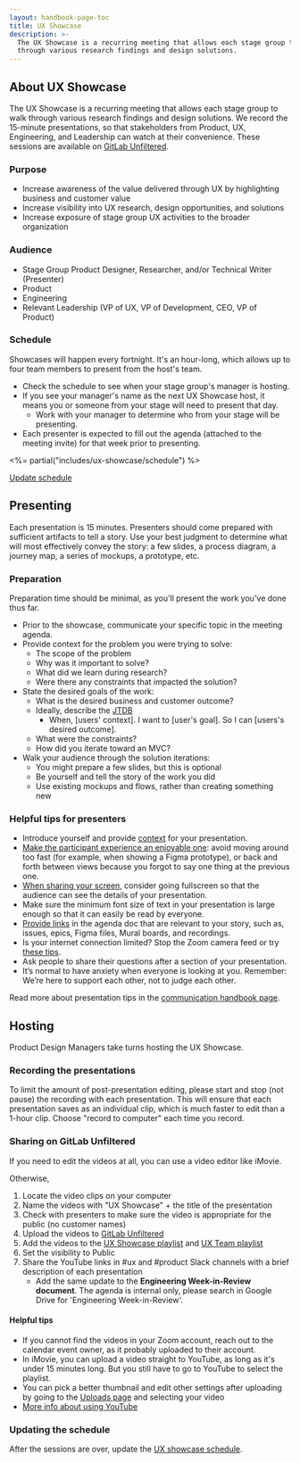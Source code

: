 ```yaml
---
layout: handbook-page-toc
title: UX Showcase
description: >-
  The UX Showcase is a recurring meeting that allows each stage group to walk
  through various research findings and design solutions.
---
```



## About UX Showcase

The UX Showcase is a recurring meeting that allows each stage group to walk through various research findings and design solutions. We record the 15-minute presentations, so that stakeholders from Product, UX, Engineering, and Leadership can watch at their convenience. These sessions are available on [GitLab Unfiltered](https://www.youtube.com/playlist?list=PL05JrBw4t0Kq89nFXtkVviaIfYQPptwJz).

### Purpose

- Increase awareness of the value delivered through UX by highlighting business and customer value
- Increase visibility into UX research, design opportunities, and solutions
- Increase exposure of stage group UX activities to the broader organization

### Audience

- Stage Group Product Designer, Researcher, and/or Technical Writer (Presenter)
- Product
- Engineering
- Relevant Leadership (VP of UX, VP of Development, CEO, VP of Product)

### Schedule

Showcases will happen every fortnight. It's an hour-long, which allows up to four team members to present from the host's team.

- Check the schedule to see when your stage group's manager is hosting.
- If you see your manager's name as the next UX Showcase host, it means you or someone from your stage will need to present that day.
    - Work with your manager to determine who from your stage will be presenting.
- Each presenter is expected to fill out the agenda (attached to the meeting invite) for that week prior to presenting.

<%= partial("includes/ux-showcase/schedule") %>

<a href="https://gitlab.com/-/ide/project/gitlab-com/www-gitlab-com/edit/master/-/sites/handbook/source/includes/ux-showcase/_schedule.md" class="btn btn-default btn-sm">Update schedule</a>

## Presenting

Each presentation is 15 minutes. Presenters should come prepared with sufficient artifacts to tell a story. Use your best judgment to determine what will most effectively convey the story: a few slides, a process diagram, a journey map, a series of mockups, a prototype, etc.

### Preparation

Preparation time should be minimal, as you'll present the work you've done thus far.

- Prior to the showcase, communicate your specific topic in the meeting agenda.
- Provide context for the problem you were trying to solve:
    - The scope of the problem
    - Why was it important to solve?
    - What did we learn during research?
    - Were there any constraints that impacted the solution?
- State the desired goals of the work:
    - What is the desired business and customer outcome?
    - Ideally, describe the [JTDB](https://jtbd.info/replacing-the-user-story-with-the-job-story-af7cdee10c27)
        - When, [users' context]. I want to [user's goal]. So I can [users's desired outcome].
    - What were the constraints?
    - How did you iterate toward an MVC?
- Walk your audience through the solution iterations:
    - You might prepare a few slides, but this is optional
    - Be yourself and tell the story of the work you did
    - Use existing mockups and flows, rather than creating something new

### Helpful tips for presenters

- Introduce yourself and provide [context](#preparation) for your presentation.
- [Make the participant experience an enjoyable one](/handbook/tools-and-tips/zoom/#make-the-participant-experience-an-enjoyable-one): avoid moving around too fast (for example, when showing a Figma prototype), or back and forth between views because you forgot to say one thing at the previous one.
- [When sharing your screen](/handbook/tools-and-tips/zoom/#how-to-share-a-presentation-in-zoom), consider going fullscreen so that the audience can see the details of your presentation.
- Make sure the minimum font size of text in your presentation is large enough so that it can easily be read by everyone.
- [Provide links](/handbook/tools-and-tips/zoom/#provide-links-rather-than-sharing-while-you-present-or-edit) in the agenda doc that are relevant to your story, such as, issues, epics, Figma files, Mural boards, and recordings.
- Is your internet connection limited? Stop the Zoom camera feed or try [these tips](https://www.canr.msu.edu/od/educational-technology/tips-zoom-slow-connection).
- Ask people to share their questions after a section of your presentation.
- It’s normal to have anxiety when everyone is looking at you. Remember: We’re here to support each other, not to judge each other.

Read more about presentation tips in the [communication handbook page](/handbook/communication/#presentations).

## Hosting

Product Design Managers take turns hosting the UX Showcase.

### Recording the presentations

To limit the amount of post-presentation editing, please start and stop (not pause) the recording with each presentation. This will ensure that each presentation saves as an individual clip, which is much faster to edit than a 1-hour clip. Choose "record to computer" each time you record.

### Sharing on GitLab Unfiltered

If you need to edit the videos at all, you can use a video editor like iMovie.

Otherwise,

1. Locate the video clips on your computer
1. Name the videos with "UX Showcase" + the title of the presentation
1. Check with presenters to make sure the video is appropriate for the public (no customer names)
1. Upload the videos to [GitLab Unfiltered](https://m.youtube.com/playlist?list=PL05JrBw4t0Kq89nFXtkVviaIfYQPptwJz)
1. Add the videos to the [UX Showcase playlist](https://www.youtube.com/playlist?list=PL05JrBw4t0Kq89nFXtkVviaIfYQPptwJz) and [UX Team playlist](https://www.youtube.com/playlist?list=PL05JrBw4t0KqkW0oPW3n0HqVgKcONVnO5)
1. Set the visibility to Public
1. Share the YouTube links in #ux and #product Slack channels with a brief description of each presentation
    - Add the same update to the **Engineering Week-in-Review document**. The agenda is internal only, please search in Google Drive for 'Engineering Week-in-Review'.

#### Helpful tips

- If you cannot find the videos in your Zoom account, reach out to the calendar event owner, as it probably uploaded to their account.
- In iMovie, you can upload a video straight to YouTube, as long as it's under 15 minutes long. But you still have to go to YouTube to select the playlist.
- You can pick a better thumbnail and edit other settings after uploading by going to the [Uploads page](https://studio.youtube.com/channel/UCMtZ0sc1HHNtGGWZFDRTh5A/videos/upload) and selecting your video
- [More info about using YouTube](/handbook/marketing/marketing-operations/youtube/)

### Updating the schedule

After the sessions are over, update the [UX showcase schedule](https://gitlab.com/-/ide/project/gitlab-com/www-gitlab-com/edit/master/-/sites/handbook/source/includes/ux-showcase/_schedule.md).
